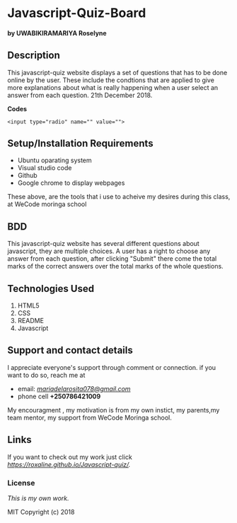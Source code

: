 # Javascript-Quiz-Board
#### by **UWABIKIRAMARIYA Roselyne**
## Description
This javascript-quiz website displays a set of questions that has to be done online by the user.
These include the condtions that are applied to give more explanations about what is really happening when a user select an answer from each question. 21th December 2018.

**Codes**
```
<input type="radio" name="" value="">
```
## Setup/Installation Requirements
* Ubuntu oparating system
* Visual studio code
* Github
* Google chrome to display webpages

These above, are the tools that i use to acheive my desires during this class, at WeCode moringa school
## BDD
This javascript-quiz website has several different questions about javascript, they are multiple choices. 
A user has a right to choose any answer from each question,  after clicking "Submit" there come the total marks of the correct answers over the total marks of the whole questions.
## Technologies Used
1. HTML5
2. CSS
3. README
4. Javascript
## Support and contact details
I appreciate everyone's support through comment or connection.
if you want to do so, reach me at 
* email: *mariadelarosita078@gmail.com*
* phone cell **+250786421009**

My encouragment , my motivation is from my own instict, my parents,my team mentor, my support from WeCode Moringa school.
## Links
If you want to check out my work just click *https://roxaline.github.io/Javascript-quiz/.*
### License
*This is my own work.*

MIT Copyright (c) 2018 
